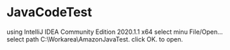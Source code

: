 # JavaCodeTest
using IntelliJ IDEA Community Edition 2020.1.1 x64
select minu File/Open...
select path C:\Workarea\AmazonJavaTest.
click OK.
to open.

